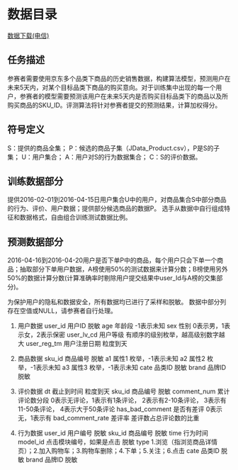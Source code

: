 # 数据目录

[数据下载(电信)](http://122.5.18.194:28080/jdata/JData.7z)

## 任务描述

参赛者需要使用京东多个品类下商品的历史销售数据，构建算法模型，预测用户在未来5天内，对某个目标品类下商品的购买意向。对于训练集中出现的每一个用户，参赛者的模型需要预测该用户在未来5天内是否购买目标品类下的商品以及所购买商品的SKU_ID。评测算法将针对参赛者提交的预测结果，计算加权得分。

## 符号定义

S：提供的商品全集；
P：候选的商品子集（JData_Product.csv），P是S的子集；
U：用户集合；
A：用户对S的行为数据集合；
C：S的评价数据。

## 训练数据部分

提供2016-02-01到2016-04-15日用户集合U中的用户，对商品集合S中部分商品的行为、评价、用户数据；提供部分候选商品的数据P。
选手从数据中自行组成特征和数据格式，自由组合训练测试数据比例。

## 预测数据部分

2016-04-16到2016-04-20用户是否下单P中的商品，每个用户只会下单一个商品；抽取部分下单用户数据，A榜使用50%的测试数据来计算分数；B榜使用另外50%的数据计算分数(计算准确率时剔除用户提交结果中user_Id与A榜的交集部分)。

为保护用户的隐私和数据安全，所有数据均已进行了采样和脱敏。
数据中部分列存在空值或NULL，请参赛者自行处理。

1. 用户数据
 user_id     用户ID    脱敏
 age     年龄段     -1表示未知
 sex     性别  0表示男，1表示女，2表示保密
 user_lv_cd  用户等级    有顺序的级别枚举，越高级别数字越大
 user_reg_tm     用户注册日期  粒度到天

2. 商品数据
 sku_id  商品编号    脱敏
 a1  属性1     枚举，-1表示未知
 a2  属性2     枚举，-1表示未知
 a3  属性3     枚举，-1表示未知
 cate    品类ID    脱敏
 brand   品牌ID    脱敏

3. 评价数据
 dt  截止到时间   粒度到天
 sku_id  商品编号    脱敏
 comment_num     累计评论数分段     0表示无评论，1表示有1条评论，
 2表示有2-10条评论，
 3表示有11-50条评论，
 4表示大于50条评论
 has_bad_comment     是否有差评   0表示无，1表示有
 bad_comment_rate    差评率     差评数占总评论数的比重

4. 行为数据
 user_id     用户编号    脱敏
 sku_id  商品编号    脱敏
 time    行为时间    
 model_id    点击模块编号，如果是点击    脱敏
 type    1.浏览（指浏览商品详情页）；2.加入购物车；3.购物车删除；4.下单；5.关注；6.点击
 cate    品类ID    脱敏
 brand   品牌ID    脱敏